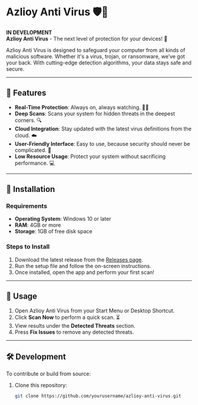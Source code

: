 # Azlioy Anti Virus 🛡️🚀

 **IN DEVELOPMENT**
 <br>
 **Azlioy Anti Virus** - The next level of protection for your devices! 🔐

Azlioy Anti Virus is designed to safeguard your computer from all kinds of malicious software. Whether it's a virus, trojan, or ransomware, we’ve got your back. With cutting-edge detection algorithms, your data stays safe and secure.

---

## 🚀 Features

- **Real-Time Protection**: Always on, always watching. 🕵️‍♂️
- **Deep Scans**: Scans your system for hidden threats in the deepest corners. 🔍
- **Cloud Integration**: Stay updated with the latest virus definitions from the cloud. ☁️
- **User-Friendly Interface**: Easy to use, because security should never be complicated. 🎨
- **Low Resource Usage**: Protect your system without sacrificing performance. 💻

---

## 🔧 Installation

### Requirements
- **Operating System**: Windows 10 or later
- **RAM**: 4GB or more
- **Storage**: 1GB of free disk space

### Steps to Install

1. Download the latest release from the [Releases page](https://github.com/yourusername/azlioy-anti-virus/releases).
2. Run the setup file and follow the on-screen instructions.
3. Once installed, open the app and perform your first scan!

---

## 📡 Usage

1. Open Azlioy Anti Virus from your Start Menu or Desktop Shortcut.
2. Click **Scan Now** to perform a quick scan. ⏳
3. View results under the **Detected Threats** section.
4. Press **Fix Issues** to remove any detected threats.

---

## 🛠️ Development

To contribute or build from source:

1. Clone this repository:
   ```bash
   git clone https://github.com/yourusername/azlioy-anti-virus.git
